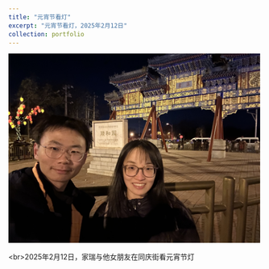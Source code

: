```yaml
---
title: "元宵节看灯"
excerpt: "元宵节看灯，2025年2月12日"
collection: portfolio
---
```


<img src='/images/yuanxiao.jpg' width='500px' height='auto'>

<br\>2025年2月12日，家瑞与他女朋友在同庆街看元宵节灯
